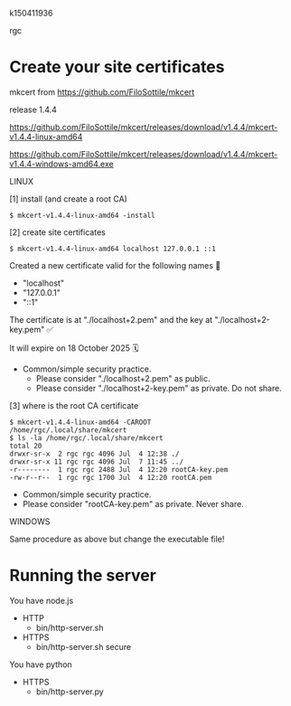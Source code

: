 k150411936

rgc

# Create your site certificates
mkcert from https://github.com/FiloSottile/mkcert

release 1.4.4

https://github.com/FiloSottile/mkcert/releases/download/v1.4.4/mkcert-v1.4.4-linux-amd64

https://github.com/FiloSottile/mkcert/releases/download/v1.4.4/mkcert-v1.4.4-windows-amd64.exe


LINUX

[1] install (and create a root CA)
```
$ mkcert-v1.4.4-linux-amd64 -install
```

[2] create site certificates
```
$ mkcert-v1.4.4-linux-amd64 localhost 127.0.0.1 ::1
```

Created a new certificate valid for the following names 📜
 - "localhost"
 - "127.0.0.1"
 - "::1"

The certificate is at "./localhost+2.pem" and the key at "./localhost+2-key.pem" ✅

It will expire on 18 October 2025 🗓

- Common/simple security practice.
  - Please consider "./localhost+2.pem" as public.
  - Please consider "./localhost+2-key.pem" as private. Do not share.

[3] where is the root CA certificate
```
$ mkcert-v1.4.4-linux-amd64 -CAROOT
/home/rgc/.local/share/mkcert
$ ls -la /home/rgc/.local/share/mkcert
total 20
drwxr-sr-x  2 rgc rgc 4096 Jul  4 12:38 ./
drwxr-sr-x 11 rgc rgc 4096 Jul  7 11:45 ../
-r--------  1 rgc rgc 2488 Jul  4 12:20 rootCA-key.pem
-rw-r--r--  1 rgc rgc 1700 Jul  4 12:20 rootCA.pem
```

- Common/simple security practice.
 - Please consider "rootCA-key.pem" as private. Never share.


WINDOWS

Same procedure as above but change the executable file!


# <M-Up>Running the server

You have node.js
- HTTP
  - bin/http-server.sh
- HTTPS
  - bin/http-server.sh secure


You have python
- HTTPS
  - bin/http-server.py
